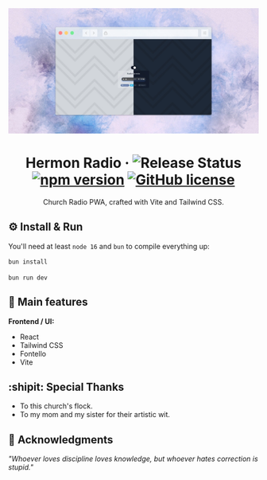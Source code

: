 <div id="header" align="center">
<img src="./src/assets/hermon-radio.webp" alt="Cover" title="Cover">

# Hermon Radio &middot; ![Release Status](https://img.shields.io/badge/release-v1.0.0-brightgreen) [![npm version](https://img.shields.io/npm/v/react.svg?style=flat)](https://www.npmjs.com/package/react) [![GitHub license](https://img.shields.io/badge/license-MIT-lightgrey.svg)](LICENSE)
Church Radio PWA, crafted with Vite and Tailwind CSS.
</div>

## :gear: Install & Run
You'll need at least `node 16` and `bun` to compile everything up:

```
bun install

bun run dev
```

## :star2: Main features

**Frontend / UI:**
* React
* Tailwind CSS
* Fontello
* Vite

## :shipit: Special Thanks
* To this church's flock.
* To my mom and my sister for their artistic wit.

## :brain: Acknowledgments

*"Whoever loves discipline loves knowledge, but whoever hates correction is stupid."*